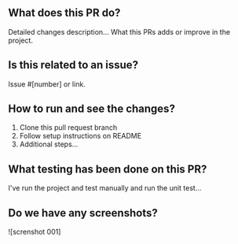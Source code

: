 ## What does this PR do?
Detailed changes description...
What this PRs adds or improve in the project.

## Is this related to an issue?
Issue #[number] or link.

## How to run and see the changes?
1. Clone this pull request branch
2. Follow setup instructions on README
3. Additional steps...

## What testing has been done on this PR?
I've run the project and test manually and run the unit test...

## Do we have any screenshots?
![screnshot 001]

